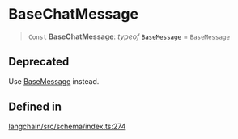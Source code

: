 BaseChatMessage
===============

> `Const` **BaseChatMessage**: _typeof_ [`BaseMessage`](/docs/api/schema/classes/BaseMessage) = `BaseMessage`

Deprecated[](#deprecated "Direct link to Deprecated")
------------------------------------------------------

Use [BaseMessage](/docs/api/schema/classes/BaseMessage) instead.

Defined in[](#defined-in "Direct link to Defined in")
------------------------------------------------------

[langchain/src/schema/index.ts:274](https://github.com/hwchase17/langchainjs/blob/1c1274d/langchain/src/schema/index.ts#L274)